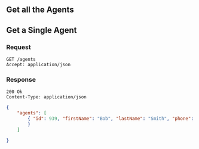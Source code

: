 
## Get all the Agents

## Get a Single Agent

### Request

```
GET /agents
Accept: application/json
```

### Response

```
200 Ok
Content-Type: application/json

```

```json
{
    "agents": [
        { "id": 939, "firstName": "Bob", "lastName": "Smith", "phone": "555-1212", "email": "Bob@aol.com"
        }
    ]

}

```